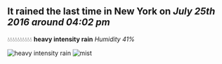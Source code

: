 ## It rained the last time in New York on *July 25th 2016 around 04:02 pm*
💧💧💧💧💧💧💧💧💧💧  **heavy intensity rain** *Humidity 41%*

![heavy intensity rain](http://openweathermap.org/img/w/10d.png) ![mist](http://openweathermap.org/img/w/50d.png)
